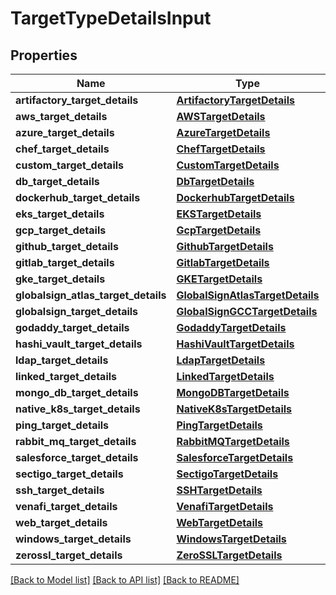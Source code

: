 # TargetTypeDetailsInput

## Properties
Name | Type | Description | Notes
------------ | ------------- | ------------- | -------------
**artifactory_target_details** | [**ArtifactoryTargetDetails**](ArtifactoryTargetDetails.md) |  | [optional] 
**aws_target_details** | [**AWSTargetDetails**](AWSTargetDetails.md) |  | [optional] 
**azure_target_details** | [**AzureTargetDetails**](AzureTargetDetails.md) |  | [optional] 
**chef_target_details** | [**ChefTargetDetails**](ChefTargetDetails.md) |  | [optional] 
**custom_target_details** | [**CustomTargetDetails**](CustomTargetDetails.md) |  | [optional] 
**db_target_details** | [**DbTargetDetails**](DbTargetDetails.md) |  | [optional] 
**dockerhub_target_details** | [**DockerhubTargetDetails**](DockerhubTargetDetails.md) |  | [optional] 
**eks_target_details** | [**EKSTargetDetails**](EKSTargetDetails.md) |  | [optional] 
**gcp_target_details** | [**GcpTargetDetails**](GcpTargetDetails.md) |  | [optional] 
**github_target_details** | [**GithubTargetDetails**](GithubTargetDetails.md) |  | [optional] 
**gitlab_target_details** | [**GitlabTargetDetails**](GitlabTargetDetails.md) |  | [optional] 
**gke_target_details** | [**GKETargetDetails**](GKETargetDetails.md) |  | [optional] 
**globalsign_atlas_target_details** | [**GlobalSignAtlasTargetDetails**](GlobalSignAtlasTargetDetails.md) |  | [optional] 
**globalsign_target_details** | [**GlobalSignGCCTargetDetails**](GlobalSignGCCTargetDetails.md) |  | [optional] 
**godaddy_target_details** | [**GodaddyTargetDetails**](GodaddyTargetDetails.md) |  | [optional] 
**hashi_vault_target_details** | [**HashiVaultTargetDetails**](HashiVaultTargetDetails.md) |  | [optional] 
**ldap_target_details** | [**LdapTargetDetails**](LdapTargetDetails.md) |  | [optional] 
**linked_target_details** | [**LinkedTargetDetails**](LinkedTargetDetails.md) |  | [optional] 
**mongo_db_target_details** | [**MongoDBTargetDetails**](MongoDBTargetDetails.md) |  | [optional] 
**native_k8s_target_details** | [**NativeK8sTargetDetails**](NativeK8sTargetDetails.md) |  | [optional] 
**ping_target_details** | [**PingTargetDetails**](PingTargetDetails.md) |  | [optional] 
**rabbit_mq_target_details** | [**RabbitMQTargetDetails**](RabbitMQTargetDetails.md) |  | [optional] 
**salesforce_target_details** | [**SalesforceTargetDetails**](SalesforceTargetDetails.md) |  | [optional] 
**sectigo_target_details** | [**SectigoTargetDetails**](SectigoTargetDetails.md) |  | [optional] 
**ssh_target_details** | [**SSHTargetDetails**](SSHTargetDetails.md) |  | [optional] 
**venafi_target_details** | [**VenafiTargetDetails**](VenafiTargetDetails.md) |  | [optional] 
**web_target_details** | [**WebTargetDetails**](WebTargetDetails.md) |  | [optional] 
**windows_target_details** | [**WindowsTargetDetails**](WindowsTargetDetails.md) |  | [optional] 
**zerossl_target_details** | [**ZeroSSLTargetDetails**](ZeroSSLTargetDetails.md) |  | [optional] 

[[Back to Model list]](../README.md#documentation-for-models) [[Back to API list]](../README.md#documentation-for-api-endpoints) [[Back to README]](../README.md)


